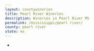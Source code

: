 ```yaml
---
layout: countywineries
title: Pearl River Wineries
description: Wineries in Pearl River MS
permalink: /mississippi/pearl river/
county: pearl river
state: ms
---
```

-
